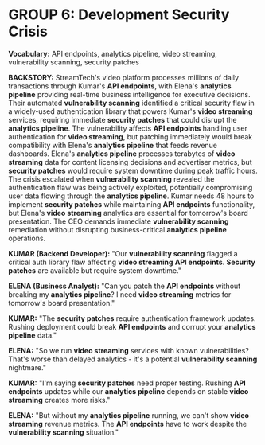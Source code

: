 # GROUP 6: Development Security Crisis

**Vocabulary:** API endpoints, analytics pipeline, video streaming, vulnerability scanning, security patches

**BACKSTORY:** StreamTech's video platform processes millions of daily transactions through Kumar's **API endpoints**, with Elena's **analytics pipeline** providing real-time business intelligence for executive decisions. Their automated **vulnerability scanning** identified a critical security flaw in a widely-used authentication library that powers Kumar's **video streaming** services, requiring immediate **security patches** that could disrupt the **analytics pipeline**. The vulnerability affects **API endpoints** handling user authentication for **video streaming**, but patching immediately would break compatibility with Elena's **analytics pipeline** that feeds revenue dashboards. Elena's **analytics pipeline** processes terabytes of **video streaming** data for content licensing decisions and advertiser metrics, but **security patches** would require system downtime during peak traffic hours. The crisis escalated when **vulnerability scanning** revealed the authentication flaw was being actively exploited, potentially compromising user data flowing through the **analytics pipeline**. Kumar needs 48 hours to implement **security patches** while maintaining **API endpoints** functionality, but Elena's **video streaming** analytics are essential for tomorrow's board presentation. The CEO demands immediate **vulnerability scanning** remediation without disrupting business-critical **analytics pipeline** operations.

**KUMAR (Backend Developer):** "Our **vulnerability scanning** flagged a critical auth library flaw affecting **video streaming** **API endpoints**. **Security patches** are available but require system downtime."

**ELENA (Business Analyst):** "Can you patch the **API endpoints** without breaking my **analytics pipeline**? I need **video streaming** metrics for tomorrow's board presentation."

**KUMAR:** "The **security patches** require authentication framework updates. Rushing deployment could break **API endpoints** and corrupt your **analytics pipeline** data."

**ELENA:** "So we run **video streaming** services with known vulnerabilities? That's worse than delayed analytics - it's a potential **vulnerability scanning** nightmare."

**KUMAR:** "I'm saying **security patches** need proper testing. Rushing **API endpoints** updates while our **analytics pipeline** depends on stable **video streaming** creates more risks."

**ELENA:** "But without my **analytics pipeline** running, we can't show **video streaming** revenue metrics. The **API endpoints** have to work despite the **vulnerability scanning** situation."
